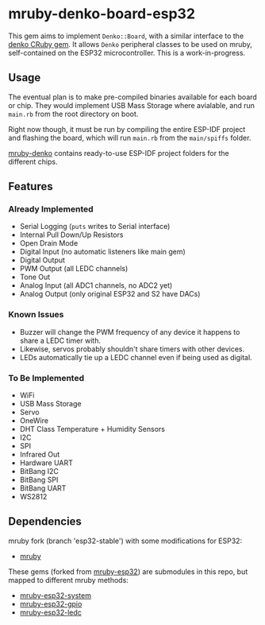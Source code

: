# mruby-denko-board-esp32

This gem aims to implement `Denko::Board`, with a similar interface to the [denko CRuby gem](https://github.com/denko-rb/denko). It allows `Denko` peripheral classes to be used on mruby, self-contained on the ESP32 microcontroller. This is a work-in-progress.

## Usage

The eventual plan is to make pre-compiled binaries available for each board or chip. They would implement USB Mass Storage where avialable, and run `main.rb` from the root directory on boot.

Right now though, it must be run by compiling the entire ESP-IDF project and flashing the board, which will run `main.rb` from the `main/spiffs` folder.

[mruby-denko](https://github.com/denko-rb/mruby-denko) contains ready-to-use ESP-IDF project folders for the different chips.

## Features

### Already Implemented
  - Serial Logging (`puts` writes to Serial interface)
  - Internal Pull Down/Up Resistors
  - Open Drain Mode
  - Digital Input (no automatic listeners like main gem)
  - Digital Output
  - PWM Output (all LEDC channels)
  - Tone Out
  - Analog Input (all ADC1 channels, no ADC2 yet)
  - Analog Output (only original ESP32 and S2 have DACs)

### Known Issues
  - Buzzer will change the PWM frequency of any device it happens to share a LEDC timer with.
  - Likewise, servos probably shouldn't share timers with other devices.
  - LEDs automatically tie up a LEDC channel even if being used as digital.

### To Be Implemented
  - WiFi
  - USB Mass Storage
  - Servo
  - OneWire
  - DHT Class Temperature + Humidity Sensors
  - I2C
  - SPI
  - Infrared Out
  - Hardware UART
  - BitBang I2C
  - BitBang SPI 
  - BitBang UART
  - WS2812

## Dependencies
mruby fork (branch 'esp32-stable') with some modifications for ESP32:

- [mruby](https://github.com/denko-rb/mruby)

These gems (forked from [mruby-esp32](https://github.com/mruby-esp32)) are submodules in this repo, but mapped to different mruby methods:

- [mruby-esp32-system](https://github.com/denko-rb/mruby-esp32-system)
- [mruby-esp32-gpio](https://github.com/denko-rb/mruby-esp32-gpio)
- [mruby-esp32-ledc](https://github.com/denko-rb/mruby-esp32-ledc)

